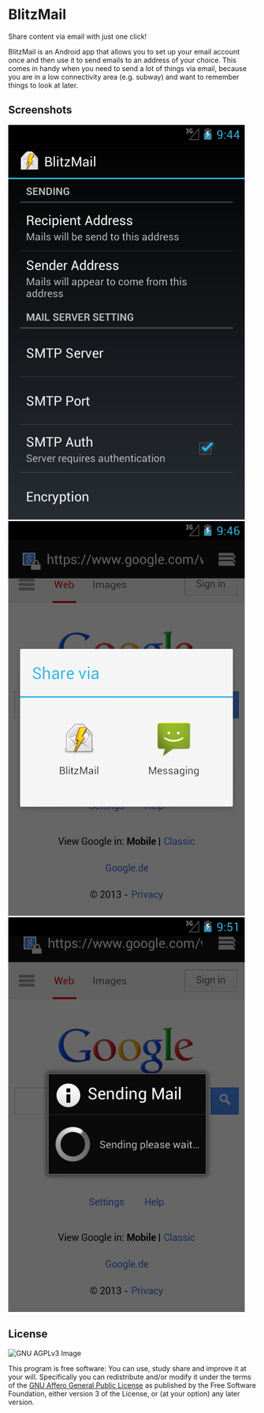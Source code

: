 BlitzMail
=========
Share content via email with just one click!

BlitzMail is an Android app that allows you to set up your email account once and then use it to send emails to an address of your choice. This comes in handy when you need to send a lot of things via email, because you are in a low connectivity area (e.g. subway) and want to remember things to look at later.

Screenshots
-----------

![BlitzMail Settings](/artwork/MainActivity.png)
![BlitzMail Share Via](/artwork/ShareVia.png)
![BlitzMail Sending Mail](/artwork/SendMailActivity.png)

License
-------

![GNU AGPLv3 Image](https://www.gnu.org/graphics/agplv3-88x31.png)

This program is free software: You can use, study share and improve it at your
will. Specifically you can redistribute and/or modify it under the terms of the
[GNU Affero General Public License](https://www.gnu.org/licenses/agpl.html) as
published by the Free Software Foundation, either version 3 of the License, or
(at your option) any later version.
